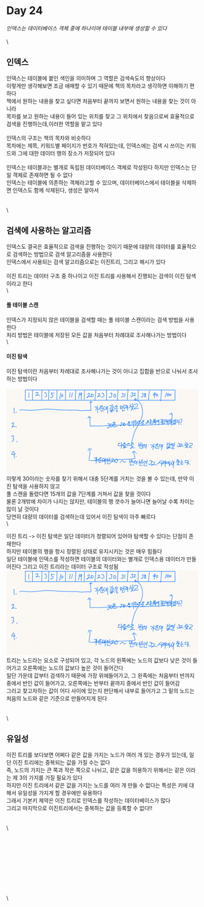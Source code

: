 # Day 24

_인덱스는 데이터베이스 객체 중에 하나이며 테이블 내부에 생성할 수 있다_\
\
\


## 인덱스

인덱스는 테이블에 붙인 색인을 의미하며 그 역할은 검색속도의 향상이다\
이렇게만 생각해보면 조금 애매할 수 있기 때문에 책의 목차라고 생각하면 이해하기 편하다\
책에서 원하는 내용을 찾고 싶다면 처음부터 끝까지 보면서 원하는 내용을 찾는 것이 아니라\
목차를 보고 원하는 내용이 들어 있는 위치를 찾고 그 위치에서 찾음으로써 효율적으로 검색을 진행하는데,이러한 역할을 맡고 있다\
\
인덱스의 구조는 책의 목차와 비슷하다\
목차에는 제목, 키워드별 페이지가 번호가 적혀있는데, 인덱스에는 검색 시 쓰이는 키워드와 그에 대한 데이터 행의 장소가 저장되어 있다\
\
인덱스는 테이블과는 별개로 독립된 데이터베이스 객체로 작성된다 하지만 인덱스는 단일 객체로 존재하면 될 수 없다\
인덱스는 테이블에 의존하는 객체라고할 수 있으며, 데이터베이스에서 테이블을 삭제하면 인덱스도 함께 삭제된다, 생성은 알아서\
\
\
\


## 검색에 사용하는 알고리즘

인덱스도 결국은 효율적으로 검색을 진행하는 것이기 때문에 대량의 데이터를 효율적으로 검색하는 방법으로 검색 알고리즘을 사용한다\
인덱스에서 사용되는 검색 알고리즘으로는 이진트리, 그리고 해시가 있다\
\
이진 트리는 데이터 구조 중 하나이고 이진 트리를 사용해서 진행되는 검색이 이진 탐색이라고 한다\
\


#### 풀 테이블 스캔

인덱스가 지정되지 않은 테이블을 검색할 때는 풀 테이블 스캔이라는 검색 방법을 사용한다\
처리 방법은 테이블에 저장된 모든 값을 처음부터 차례대로 조사해나가는 방법이다\
\


#### 이진 탐색

이진 탐색이란 처음부터 차례대로 조사해나가는 것이 아니고 집합을 반으로 나눠서 조사하는 방법이다\
\
![img.png](images/24-1.png)\
이렇게 30이라는 숫자를 찾기 위해서 대충 5단계를 거치는 것을 볼 수 있는데, 만약 이진 탐색을 사용하지 않고\
풀 스캔을 돌렸다면 15개의 값을 7단계를 거쳐서 값을 찾을 것이다\
물론 2개밖에 차이가 나지는 않지만, 테이블의 행 갯수가 늘어나면 늘어날 수록 차이는 많이 날 것이다\
당연히 대량의 데이터를 검색하는데 있어서 이진 탐색이 아주 빠르다\
\


이진 트리 -> 이진 탐색은 일단 데이터가 정렬되어 있어야 탐색할 수 있다는 단점이 존재한다\
하지만 테이블의 행을 항시 정렬된 상태로 유지시키는 것은 매우 힘들다\
일단 테이블에 인덱스를 작성하면 테이블의 데이터와는 별개로 인덱스용 데이터가 만들어진다 그리고 이진 트리라는 데이터 구조로 작성됨\
![img\_1.png](images/24-2.png)\
트리는 노드라는 요소로 구성되어 있고, 각 노드의 왼쪽에는 노드의 값보다 낮은 것이 들어가고 오른쪽에는 노드의 값보다 높은 것이 들어간다\
일단 가운데 값부터 검색하기 때문에 가장 위에들어가고, 그 왼족에는 처음부터 반까지 중에서 반인 값이 들어가고, 오른쪽에는 반부터 끝까지 중에서 반인 값이 들어감\
그리고 찾고자하는 값이 어디 사이에 있는지 판단해서 내부로 들어가고 그 밑의 노드는 처음의 노드와 같은 기준으로 만들어지게 된다\
\
\
\


## 유일성

이진 트리를 보다보면 어쩌다 같은 값을 가지는 노드가 여러 개 있는 경우가 있는데, 일단 이진 트리에는 중복되는 값을 가질 수는 없다\
즉, 노드의 가지는 큰 쪽과 작은 쪽으로 나뉘고, 같은 값을 허용하기 위해서는 같은 이라는 제 3의 가지를 가질 필요가 있다\
하지만 이진 트리에서 같은 값을 가지는 노드를 여러 개 만들 수 없다는 특성은 키에 대해서 유일성을 가지게 할 경우에만 유용하다\
그래서 기본키 제약은 이진 트리로 인덱스를 작성하는 데이터베이스가 많다\
그리고 마지막으로 이진트리에서는 중복하는 값을 등록할 수 없다!!\
\
\
\


\
\
\
\
\
\
\
\
\
\

